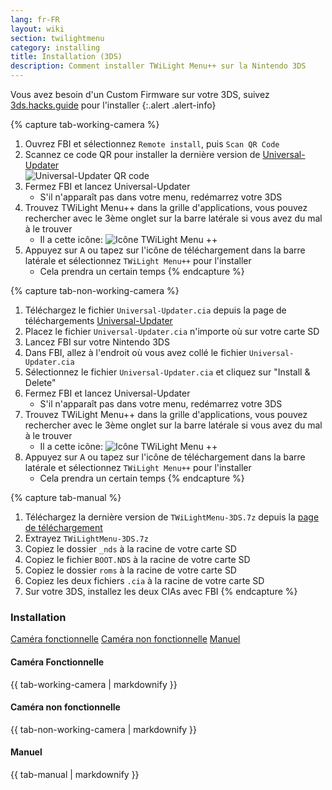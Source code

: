 ```yaml
---
lang: fr-FR
layout: wiki
section: twilightmenu
category: installing
title: Installation (3DS)
description: Comment installer TWiLight Menu++ sur la Nintendo 3DS
---
```


Vous avez besoin d'un Custom Firmware sur votre 3DS, suivez [3ds.hacks.guide](https://3ds.hacks.guide) pour l'installer
{:.alert .alert-info}

{% capture tab-working-camera %}
1. Ouvrez FBI et sélectionnez `Remote install`, puis `Scan QR Code`
1. Scannez ce code QR pour installer la dernière version de [Universal-Updater](https://github.com/Universal-Team/Universal-Updater)<br> ![Universal-Updater QR code](https://db.universal-team.net/assets/images/qr/universal-updater.cia.png)
1. Fermez FBI et lancez Universal-Updater
   - S'il n'apparaît pas dans votre menu, redémarrez votre 3DS
1. Trouvez TWiLight Menu++ dans la grille d'applications, vous pouvez rechercher avec le 3ème onglet sur la barre latérale si vous avez du mal à le trouver
   - Il a cette icône: ![Icône TWiLight Menu ++](https://raw.githubusercontent.com/DS-Homebrew/TWiLightMenu/master/booter/icon.bmp)
1. Appuyez sur <kbd class="face">A</kbd> ou tapez sur l'icône de téléchargement dans la barre latérale et sélectionnez `TWiLight Menu++` pour l'installer
   - Cela prendra un certain temps
{% endcapture %}

{% capture tab-non-working-camera %}
1. Téléchargez le fichier `Universal-Updater.cia` depuis la page de téléchargements [Universal-Updater](https://github.com/Universal-Team/Universal-Updater/releases)
1. Placez le fichier `Universal-Updater.cia` n'importe où sur votre carte SD
1. Lancez FBI sur votre Nintendo 3DS
1. Dans FBI, allez à l'endroit où vous avez collé le fichier `Universal-Updater.cia`
1. Sélectionnez le fichier `Universal-Updater.cia` et cliquez sur "Install & Delete"
1. Fermez FBI et lancez Universal-Updater
   - S'il n'apparaît pas dans votre menu, redémarrez votre 3DS
1. Trouvez TWiLight Menu++ dans la grille d'applications, vous pouvez rechercher avec le 3ème onglet sur la barre latérale si vous avez du mal à le trouver
   - Il a cette icône: ![Icône TWiLight Menu ++](https://raw.githubusercontent.com/DS-Homebrew/TWiLightMenu/master/booter/icon.bmp)
1. Appuyez sur <kbd class="face">A</kbd> ou tapez sur l'icône de téléchargement dans la barre latérale et sélectionnez `TWiLight Menu++` pour l'installer
   - Cela prendra un certain temps
{% endcapture %}

{% capture tab-manual %}
1. Téléchargez la dernière version de `TWiLightMenu-3DS.7z` depuis la [page de téléchargement](https://github.com/DS-Homebrew/TWiLightMenu/releases)
1. Extrayez `TWiLightMenu-3DS.7z`
1. Copiez le dossier `_nds` à la racine de votre carte SD
1. Copiez le fichier `BOOT.NDS` à la racine de votre carte SD
1. Copiez le dossier `roms` à la racine de votre carte SD
1. Copiez les deux fichiers `.cia` à la racine de votre carte SD
1. Sur votre 3DS, installez les deux CIAs avec FBI
{% endcapture %}

### Installation

<div class="tab-container">
   <div class="pb-3">
      <a class="tab-link btn btn-outline-secondary tab-default" href="#tab-working-camera" onclick="openTab(event, event.currentTarget)" data-tab-name="working-camera">Caméra fonctionnelle</a>
      <a class="tab-link btn btn-outline-secondary" href="#tab-non-working-camera" onclick="openTab(event, event.currentTarget)" data-tab-name="non-working-camera">Caméra non fonctionnelle</a>
      <a class="tab-link btn btn-outline-secondary" href="#tab-manual" onclick="openTab(event, event.currentTarget)" data-tab-name="manual">Manuel</a>
   </div>
   <div id="tab-working-camera">
      <noscript><h4>Caméra Fonctionnelle</h4></noscript>
      {{ tab-working-camera | markdownify }}
   </div>
   <div id="tab-non-working-camera">
      <noscript><h4>Caméra non fonctionnelle</h4></noscript>
      {{ tab-non-working-camera | markdownify }}
   </div>
   <div id="tab-manual">
      <noscript><h4>Manuel</h4></noscript>
      {{ tab-manual | markdownify }}
   </div>
</div>
